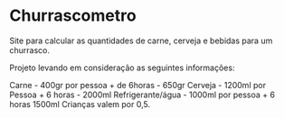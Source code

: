 # Churrascometro
Site para calcular as quantidades de carne, cerveja e bebidas para um churrasco.

Projeto levando em consideração as seguintes informações:

Carne - 400gr por pessoa + de 6horas - 650gr
Cerveja - 1200ml por Pessoa + 6 horas - 2000ml
Refrigerante/água - 1000ml por pessoa + 6 horas 1500ml
Crianças valem por 0,5.

